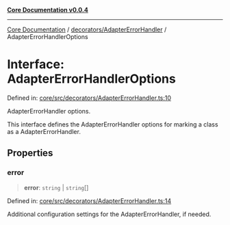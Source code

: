[**Core Documentation v0.0.4**](../../../README.md)

***

[Core Documentation](../../../modules.md) / [decorators/AdapterErrorHandler](../README.md) / AdapterErrorHandlerOptions

# Interface: AdapterErrorHandlerOptions

Defined in: [core/src/decorators/AdapterErrorHandler.ts:10](https://github.com/stonemjs/core/blob/8c14a336c794eb98d8513b950cb1c2786962eaaf/src/decorators/AdapterErrorHandler.ts#L10)

AdapterErrorHandler options.

This interface defines the AdapterErrorHandler options for marking a class as a AdapterErrorHandler.

## Properties

### error

> **error**: `string` \| `string`[]

Defined in: [core/src/decorators/AdapterErrorHandler.ts:14](https://github.com/stonemjs/core/blob/8c14a336c794eb98d8513b950cb1c2786962eaaf/src/decorators/AdapterErrorHandler.ts#L14)

Additional configuration settings for the AdapterErrorHandler, if needed.
